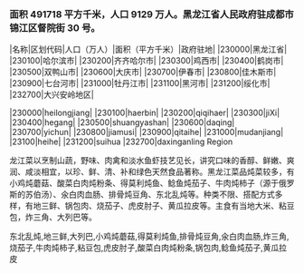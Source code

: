 <!--
 * @Author: vigne 1186963387@qq.com
 * @Date: 2022-09-27 12:04:25
 * @LastEditors: Please set LastEditors
 * @LastEditTime: 2023-10-23 14:55:09
 * @FilePath: /cooking-menu/src/views/asia/eastAsia/china/mockData/heilongjiangProvince/readme.md
 * @Description: 这是默认设置,请设置`customMade`, 打开koroFileHeader查看配置 进行设置: https://github.com/OBKoro1/koro1FileHeader/wiki/%E9%85%8D%E7%BD%AE
-->

### 面积 491718 平方千米，人口 9129 万人。黑龙江省人民政府驻成都市锦江区督院街 30 号。

<!-- ||||| -->

|名称|区划代码|人口（万人）|面积（平方千米）|政府驻地| |230000|黑龙江省| |230100|哈尔滨市| |230200|齐齐哈尔市| |230300|鸡西市| |230400|鹤岗市| |230500|双鸭山市| |230600|大庆市| |230700|伊春市| |230800|佳木斯市| |230900|七台河市| |231000|牡丹江市| |231100|黑河市| |231200|绥化市| |232700|大兴安岭地区|

|230000|heilongjiang| |230100|haerbin| |230200|qiqihaer| |230300|jiXi| |230400|hegang| |230500|shuangyashan| |230600|daqing| |230700|yichun| |230800|jiamusi| |230900|qitaihe| |231000|mudanjiang| |23100|heihe| |231200|suihua |232700|daxinganling Region

龙江菜以烹制山蔬，野味、肉禽和淡水鱼虾技艺见长，讲究口味的香醇、鲜嫩、爽润、咸淡相宜，以珍、鲜、清、补和绿色天然食品著称。黑龙江菜品炖菜较多，有小鸡炖蘑菇、酸菜白肉炖粉条、得莫利炖鱼、鲶鱼炖茄子、牛肉炖柿子（源于俄罗斯的苏伯汤）、氽白肉血肠、排骨炖豆角、东北乱炖等。种类不限、搭配方式多样，有地三鲜、锅包肉、烧茄子、虎皮肘子、黄瓜拉皮等。主食有当地大米、粘豆包，炸三角、大列巴等。

东北乱炖,地三鲜,大列巴,小鸡炖蘑菇,得莫利炖鱼,排骨炖豆角,氽白肉血肠,炸三角,烧茄子,牛肉炖柿子,粘豆包,虎皮肘子,酸菜白肉炖粉条,锅包肉,鲶鱼炖茄子,黄瓜拉皮
